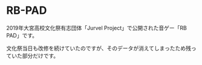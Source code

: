 # RB-PAD

2019年大宮高校文化祭有志団体「Jurvel Project」で公開された音ゲー「RB PAD」です。

文化祭当日も改修を続けていたのですが、そのデータが消えてしまったため残っていた部分だけです。